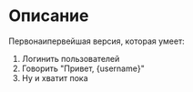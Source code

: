 Описание
========

Первонаипервейшая версия, которая умеет:
1. Логинить пользователей
2. Говорить "Привет, {username}"
3. Ну и хватит пока
